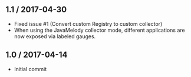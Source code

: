 ## 1.1 / 2017-04-30
* Fixed issue #1 (Convert custom Registry to custom collector)
* When using the JavaMelody collector mode, different applications are now exposed via labeled gauges.

## 1.0 / 2017-04-14
* Initial commit